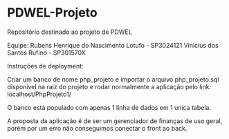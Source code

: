 # PDWEL-Projeto
Repositório destinado ao projeto de PDWEL 

Equipe: 
Rubens Henrique do Nascimento Lotufo - SP3024121
Vinicius dos Santos Rufino - SP301570X

Instruções de deployment:

Criar um banco de nome php_projeto e importar o arquivo php_projeto.sql disponível na raiz do projeto
e rodar normalmente a aplicação pelo link: localhost/PhpProjeto1/

O banco está populado com apenas 1 linha de dados em 1 unica tabela.

A proposta da aplicação é de ser um gerenciador de finanças de uso geral, porém por um erro não conseguimos
conectar o front ao back.
